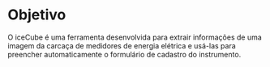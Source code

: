 # Objetivo

O iceCube é uma ferramenta desenvolvida para extrair informações de uma imagem da carcaça de medidores de energia elétrica e usá-las para preencher automaticamente o formulário de cadastro do instrumento.  
